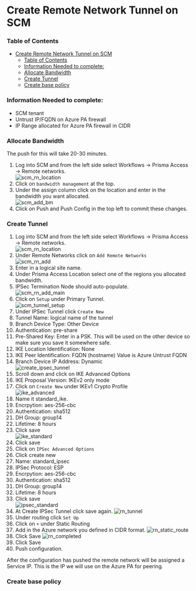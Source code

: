 # Create Remote Network Tunnel on SCM

### Table of Contents
- [Create Remote Network Tunnel on SCM](#create-remote-network-tunnel-on-scm)
    - [Table of Contents](#table-of-contents)
    - [Information Needed to complete:](#information-needed-to-complete)
    - [Allocate Bandwidth](#allocate-bandwidth)
    - [Create Tunnel](#create-tunnel)
    - [Create base policy](#create-base-policy)


### Information Needed to complete:
* SCM tenant
* Untrust IP/FQDN on Azure PA firewall
* IP Range allocated for Azure PA firewall in CIDR

### Allocate Bandwidth
The push for this will take 20-30 minutes.

1. Log into SCM and from the left side select Workflows -> Prisma Access -> Remote networks.\
![scm_rn_location](images/scm_rn_location.png)
2. Click on `bandwidth management` at the top.
3. Under the assign column click on the location and enter in the bandwidth you want allocated.\
![scm_add_bm](images/scm_add_bm.png)
4. Click on Push and Push Config in the top left to commit these changes.

### Create Tunnel
1. Log into SCM and from the left side select Workflows -> Prisma Access -> Remote networks.\
![scm_rn_location](images/scm_rn_location.png)
2. Under Remote Networks click on `Add Remote Networks`\
![scm_rn_add](images/scm_add_rn.png)
3. Enter in a logical site name.
4. Under Prisma Access Location select one of the regions you allocated bandwidth.
5. IPSec Termination Node should auto-populate.\
![scm_rn_add_main](images/scm_add_rn_main.png)
6. Click on `Setup` under Primary Tunnel.\
![scm_tunnel_setup](images/scm_tunnel_setup.png)
7. Under IPSec Tunnel click `Create New`
8. Tunnel Name: logical name of the tunnel
9. Branch Device Type: Other Device
10. Authentication: pre-share
11. Pre-Shared Key: Enter in a PSK. This will be used on the other device so make sure you save it somewhere safe.
12. IKE Location Identification: None
13. IKE Peer Identification: FQDN (hostname) Value is Azure Untrust FQDN
14. Branch Device IP Address: Dynamic\
![create_ipsec_tunnel](images/create_ipsec_tunnel.png)
15. Scroll down and click on IKE Advanced Options
16. IKE Proposal Version: IKEv2 only mode
17. Click on `Create New` under IKEv1 Crypto Profile\
![ike_advanced](images\ike_advanced.png)
18. Name it standard_ike.
19. Encrpytion: aes-256-cbc
20. Authentication: sha512
21. DH Group: group14
22. Lifetime: 8 hours
23. Click save\
![ike_standard](images/ike_standard.png)
24. Click save
25. Click on `IPSec Advanced Options`
26. Click create new
27. Name: standard_ipsec
28. IPSec Protocol: ESP
29. Encrpytion: aes-256-cbc
20. Authentication: sha512
21. DH Group: group14
22. Lifetime: 8 hours
23. Click save\
![ipsec_standard](images/ipsec_standard.png)
24. At Create IPSec Tunnel click save again.
![rn_tunnel](images/rn_tunnel.png)
25. Under routing click `Set Up`
26. Click on `+` under Static Routing
27. Add in the Azure network you defined in CIDR format.
![rn_static_route](images/rn_static_route.png)
28. Click Save
![rn_completed](images/rn_completed.png)
29. Click Save
30. Push configuration.

After the configuration has pushed the remote network will be assigned a Service IP. This is the IP we will use on the Azure PA for peering.


### Create base policy